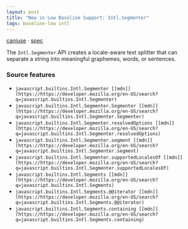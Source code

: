 ```yaml
---
layout: post
title: "New in Low Baseline Support: Intl.Segmenter"
tags: baseline-low intl
---
```


[caniuse](https://caniuse.com/?search=intl-segmenter) · [spec](https://tc39.es/ecma402/#segmenter-objects)

The `Intl.Segmenter` API creates a locale-aware text splitter that can separate a string into meaningful graphemes, words, or sentences.

### Source features

- ``javascript.builtins.Intl.Segmenter [[mdn]](https://https://developer.mozilla.org/en-US/search?q=javascript.builtins.Intl.Segmenter)``
- ``javascript.builtins.Intl.Segmenter.Segmenter [[mdn]](https://https://developer.mozilla.org/en-US/search?q=javascript.builtins.Intl.Segmenter.Segmenter)``
- ``javascript.builtins.Intl.Segmenter.resolvedOptions [[mdn]](https://https://developer.mozilla.org/en-US/search?q=javascript.builtins.Intl.Segmenter.resolvedOptions)``
- ``javascript.builtins.Intl.Segmenter.segment [[mdn]](https://https://developer.mozilla.org/en-US/search?q=javascript.builtins.Intl.Segmenter.segment)``
- ``javascript.builtins.Intl.Segmenter.supportedLocalesOf [[mdn]](https://https://developer.mozilla.org/en-US/search?q=javascript.builtins.Intl.Segmenter.supportedLocalesOf)``
- ``javascript.builtins.Intl.Segments [[mdn]](https://https://developer.mozilla.org/en-US/search?q=javascript.builtins.Intl.Segments)``
- ``javascript.builtins.Intl.Segments.@@iterator [[mdn]](https://https://developer.mozilla.org/en-US/search?q=javascript.builtins.Intl.Segments.@@iterator)``
- ``javascript.builtins.Intl.Segments.containing [[mdn]](https://https://developer.mozilla.org/en-US/search?q=javascript.builtins.Intl.Segments.containing)``
